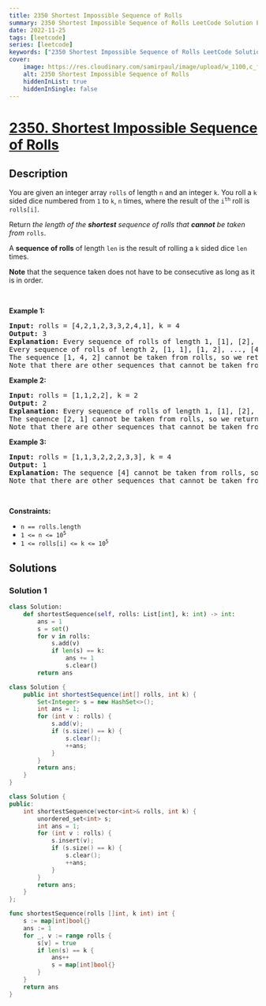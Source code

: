 ```yaml
---
title: 2350 Shortest Impossible Sequence of Rolls
summary: 2350 Shortest Impossible Sequence of Rolls LeetCode Solution Explained
date: 2022-11-25
tags: [leetcode]
series: [leetcode]
keywords: ["2350 Shortest Impossible Sequence of Rolls LeetCode Solution Explained in all languages", "2350 Shortest Impossible Sequence of Rolls", "LeetCode", "leetcode solution in Python3 C++ Java Go PHP Ruby Swift TypeScript Rust C# JavaScript C", "GeeksforGeeks", "InterviewBit", "Coding Ninjas", "HackerRank", "HackerEarth", "CodeChef", "TopCoder", "AlgoExpert", "freeCodeCamp", "Codeforces", "GitHub", "AtCoder", "Samir Paul"]
cover:
    image: https://res.cloudinary.com/samirpaul/image/upload/w_1100,c_fit,co_rgb:FFFFFF,l_text:Arial_75_bold:2350 Shortest Impossible Sequence of Rolls - Solution Explained/problem-solving.webp
    alt: 2350 Shortest Impossible Sequence of Rolls
    hiddenInList: true
    hiddenInSingle: false
---
```



# [2350. Shortest Impossible Sequence of Rolls](https://leetcode.com/problems/shortest-impossible-sequence-of-rolls)


## Description

<p>You are given an integer array <code>rolls</code> of length <code>n</code> and an integer <code>k</code>. You roll a <code>k</code> sided dice numbered from <code>1</code> to <code>k</code>, <code>n</code> times, where the result of the <code>i<sup>th</sup></code> roll is <code>rolls[i]</code>.</p>

<p>Return<em> the length of the <strong>shortest</strong> sequence of rolls that <strong>cannot</strong> be taken from </em><code>rolls</code>.</p>

<p>A <strong>sequence of rolls</strong> of length <code>len</code> is the result of rolling a <code>k</code> sided dice <code>len</code> times.</p>

<p><strong>Note</strong> that the sequence taken does not have to be consecutive as long as it is in order.</p>

<p>&nbsp;</p>
<p><strong class="example">Example 1:</strong></p>

<pre>
<strong>Input:</strong> rolls = [4,2,1,2,3,3,2,4,1], k = 4
<strong>Output:</strong> 3
<strong>Explanation:</strong> Every sequence of rolls of length 1, [1], [2], [3], [4], can be taken from rolls.
Every sequence of rolls of length 2, [1, 1], [1, 2], ..., [4, 4], can be taken from rolls.
The sequence [1, 4, 2] cannot be taken from rolls, so we return 3.
Note that there are other sequences that cannot be taken from rolls.</pre>

<p><strong class="example">Example 2:</strong></p>

<pre>
<strong>Input:</strong> rolls = [1,1,2,2], k = 2
<strong>Output:</strong> 2
<strong>Explanation:</strong> Every sequence of rolls of length 1, [1], [2], can be taken from rolls.
The sequence [2, 1] cannot be taken from rolls, so we return 2.
Note that there are other sequences that cannot be taken from rolls but [2, 1] is the shortest.
</pre>

<p><strong class="example">Example 3:</strong></p>

<pre>
<strong>Input:</strong> rolls = [1,1,3,2,2,2,3,3], k = 4
<strong>Output:</strong> 1
<strong>Explanation:</strong> The sequence [4] cannot be taken from rolls, so we return 1.
Note that there are other sequences that cannot be taken from rolls but [4] is the shortest.
</pre>

<p>&nbsp;</p>
<p><strong>Constraints:</strong></p>

<ul>
	<li><code>n == rolls.length</code></li>
	<li><code>1 &lt;= n &lt;= 10<sup>5</sup></code></li>
	<li><code>1 &lt;= rolls[i] &lt;= k &lt;= 10<sup>5</sup></code></li>
</ul>

## Solutions

### Solution 1

<!-- tabs:start -->

```python
class Solution:
    def shortestSequence(self, rolls: List[int], k: int) -> int:
        ans = 1
        s = set()
        for v in rolls:
            s.add(v)
            if len(s) == k:
                ans += 1
                s.clear()
        return ans
```

```java
class Solution {
    public int shortestSequence(int[] rolls, int k) {
        Set<Integer> s = new HashSet<>();
        int ans = 1;
        for (int v : rolls) {
            s.add(v);
            if (s.size() == k) {
                s.clear();
                ++ans;
            }
        }
        return ans;
    }
}
```

```cpp
class Solution {
public:
    int shortestSequence(vector<int>& rolls, int k) {
        unordered_set<int> s;
        int ans = 1;
        for (int v : rolls) {
            s.insert(v);
            if (s.size() == k) {
                s.clear();
                ++ans;
            }
        }
        return ans;
    }
};
```

```go
func shortestSequence(rolls []int, k int) int {
	s := map[int]bool{}
	ans := 1
	for _, v := range rolls {
		s[v] = true
		if len(s) == k {
			ans++
			s = map[int]bool{}
		}
	}
	return ans
}
```

<!-- tabs:end -->

<!-- end -->
